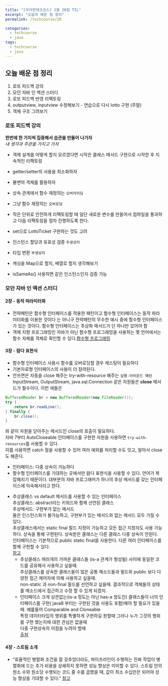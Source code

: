 ```yaml
---
title: "[우아한테크코스] 2월 26일 TIL"
excerpt: "오늘의 배운 점 정리"
permalink: /techcourse/20

categories:
  - techcourse
  - java
tags:
  - techcourse
  - java
---  
```

## 오늘 배운 점 정리  
1. 로또 피드백 강의  
2. 모던 자바 인 액션 스터디  
2. 로또 피드백 반영 리팩토링  
3. outputview, inputview 수정해보기 - 연습으로 다시 lotto 구현 (주말)
4. 객체 구조 그려보기 

### 로또 피드백 강의
**한번에 한 가지씩 집중해서 습관을 만들어 나가자**  
*내 생각과 주관을 가지고 가자*  
- 객체 설계를 어떻게 할지 모르겠다면 시작은 클래스 메서드 구현으로 시작한 후 지속적인 리팩토링  
- getter/setter의 사용을 최소화하자  
- 불변의 객체를 활용하자  
- 상속 관계에서 함수 재정의는 `오버라이딩`  
- 그냥 함수 재정의는 `오버로딩`  
- 작은 단위로 안전하게 리팩토링할 때 일단 새로운 변수를 만들어서 컴파일을 통과하고 다음 리팩토링을 점차 진행하도록 한다.  
- set으로 LottoTicket 구현하는 것도 고려  
- 인스턴스 할당과 유효성 검증 `주생성자`  
- 타입 변환 `부생성자`  

- 캐싱을 Map으로 할지, 배열로 할지 생각해보기  
- isSameAs() 사용하면 같은 인스턴스인지 검증 가능  

### 모던 자바 인 액션 스터디  
#### 2장 - 동작 파라미터화  
- 전략패턴은 함수형 인터페이스를 적용한 패턴이고 함수형 인터페이스는 동작 파라미터화를 이용한 것이다 는 아니구 전략패턴의 무수한 예시 중에 함수형 인터페이스가 있는 것이다. 함수형 인터페이스는 추상화 메서드가 단 하나만 있어야 함  
- 객체 지향 프로그래밍인 자바가 아닌 함수형 프로그래밍을 사용하는 몇 언어에서는 함수 자체를 객체로 확인할 수 있다.[함수형 프로그래밍](https://www.youtube.com/watch?v=jVG5jvOzu9Y&list=PLpO7kx5DnyIExYt0jkyWWjx8XNA2Fx2rI&index=9)  

#### 3장 - 람다 표현식  
- 함수형 인터페이스 사용시 함수를 오버로딩할 경우 캐스팅이 필요하다  
- 기본자료형 인터페이스의 사용이 더 장려된다.  
- 안쓰면은 자동을 close 해주는 try-with-resource 해주는 `실행-어라운드 패턴`  
InputStream, OutputStream, java.sql.Connection 같은 자원들은 **close** 메서드가 필수이다. 이런 애들은  
```java
BufferedReader br = new BufferedReader(new FileReader());
try {
    return br.readLine();
} finally {
    br.close();
}
```  
와 같이 자원을 닫아주는 메서드인 close의 호출이 필요하다.  
자바 7부터 AutoCloseable 인터페이스를 구현한 자원을 사용하면 `try-with-resources`를 사용할 수 있다.  
이를 사용하면 catch 절을 사용할 수 있어 여러 예외를 처리할 수도 잇고, 알아서 close도 해준다.  

- 인터페이스: 다중 상속이 가능하다  
- 함수형 인터페이스를 기대하는 곳에서만 람다 표현식을 사용할 수 있다. 언어가 복잡해지기 때문이다.
대부분의 자바 프로그래머가 하나의 추상 메서드를 갖는 인터페이스에 익숙해서라고 한다.  
+ 추상클래스 vs default 메서드를 사용할 수 있는 인터페이스  
추상클래스: abstract라는 키워드와 함께 선언된 클래스  
추상메서드: 구현부가 없는 메서드  
둘은 인스턴스화가 불가능하고, 구현부가 있는 메서드와 없는 메서드 모두 가질 수 있다.  
추상클래스에서는 static final 필드 지정이 가능하고 모든 접근 지정자도 사용 가능하다. 상속을 통해 구현된다. 상속받은 클래스는 다른 클래스 다중 상속이 안된다.  
인터페이스는 기본적으로 public static final을 사용한다. 다른 여러 인터페이스를 함께 구현할 수 있다.   
[참고](https://yaboong.github.io/java/2018/09/25/interface-vs-abstract-in-java8/)  
    - 추상클래스 
        여러개의 가까운 클래스들 (is-a 관계가 형성될) 사이에 동일한 코드를 공유해서 사용하고 싶을때.  
        추상클래스를 상속한 클래스들이 많은 공통 메소드들과 필드와 public 보다 다양한 접근 제어자에 의해 사용하고 싶을때.  
        non-static 과 non-final 필드를 선언하고 싶을때.  결과적으로 객체들의 상태를 메소드에서 접근하고 수정 할 수 있게 되겠지.  
    - 인터페이스
        크게 상관없는(is-a 정도는 아닌 has-a 정도인) 클래스들이 너의 인터페이스를 구현( java8 부터는 구현된 것을 사용도 포함)해야 할 필요가 있을때. 예를들어 Comparable and Cloneable  
        특정 데이터타입의 행위를 특별하게 구현하길 원할때 그러나 누가 그것의 행위를 구현 했는지에 대한 관심은 없을때  
        다중 구현상속의 이점을 누려야 할때  
    [출처](https://hamait.tistory.com/650)  

#### 4장 - 스트림 소개
- “효율적인 병렬화 조건을 잘 갖추었더라도, 파이프라인이 수행하는 진짜 작업이 병렬화에 드는 추가 비용을 상쇄하지 못하면 성능 향상은 미미할 수 있다. 스트림 안의 원소 수와 원소당 수행되는 코드 줄 수를 곱했을 때, 값이 최소 수십만은 되어야 성능 향상을 기대할 수 있다.”  [참고](https://demoversion.tistory.com/34)